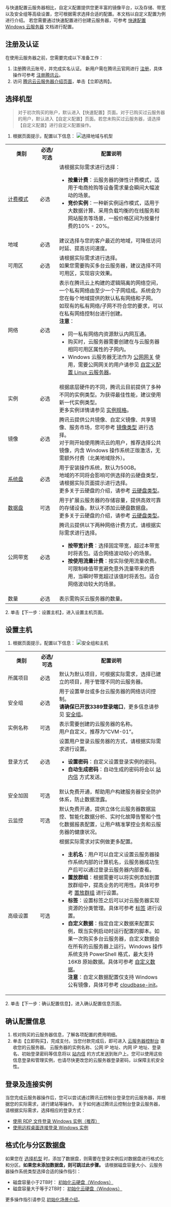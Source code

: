 与快速配置云服务器相比，自定义配置提供您更丰富的镜像平台，以及存储、带宽以及安全组等高级设置，您可根据需求选择合适的配置。本文档以自定义配置为例进行介绍。
若您需要通过快速配置进行创建云服务器，可参考 [快速配置 Windows 云服务器](https://intl.cloud.tencent.com/document/product/213/2764) 文档进行配置。

## 注册及认证

在使用云服务器之前，您需要完成以下准备工作：
1. 注册腾讯云账号，并完成实名认证。
新用户需在腾讯云官网进行 [注册](https://intl.cloud.tencent.com/register?s_url=https%3A%2F%2Fcloud.tencent.com%2F)，具体操作可参考 [注册腾讯云](https://intl.cloud.tencent.com/document/product/378/17985)。
2. 访问 [腾讯云云服务器介绍页面](https://intl.cloud.tencent.com/product/cvm)，单击【立即选购】。

<span id="SelectType"></span>
## 选择机型
> 对于初次购买的账户，默认进入【快速配置】页面。对于已购买过云服务器的用户，默认进入【自定义配置】页面。若您未购买过云服务器，请选择【自定义配置】进行自定义配置操作。
>
1. 根据页面提示，配置以下信息：
![选择地域与机型](https://main.qcloudimg.com/raw/b938841b6d7973659a34a76e143eb6e9.png)
<table>
<tr><th style="width: 20%">类别</th><th style="width: 12%">必选/可选</th><th>配置说明</th></tr>
<tr><td><a href="https://intl.cloud.tencent.com/document/product/213/2180">计费模式</a></td><td>必选</td><td>请根据实际需求进行选择：<ul><li><b>按量计费</b>：云服务器的弹性计费模式，适用于电商抢购等设备需求量会瞬间大幅波动的场景。</li><li><b>竞价实例</b>：一种新实例运作模式，适用于大数据计算、采用负载均衡的在线服务和网站服务等场景，一般价格区间为按量付费的10% - 20%。</li></ul></td></tr>
<tr><td>地域</td><td>必选</td><td>建议选择与您的客户最近的地域，可降低访问时延、提高访问速度。</td></tr>
<tr><td>可用区</td><td>必选</td><td>请根据实际需求进行选择。</br>如果您需要购买多台云服务器，建议选择不同可用区，实现容灾效果。</td></tr>
<tr><td>网络</td><td>必选</td><td>表示在腾讯云上构建的逻辑隔离的网络空间，一个私有网络由至少一个子网组成。系统会为您在每个地域提供的默认私有网络和子网。</br>
如现有的私有网络/子网不符合您的要求，可以在私有网络控制台进行创建。</br><b>注意</b>：<ul><li>同一私有网络内资源默认内网互通。</li><li>购买时，云服务器需要创建在与云服务器相同可用区属性的子网内。</li><li>Windows 云服务器无法作为 <a href="https://cloud.tencent.com/document/product/215/20078">公网网关</a> 使用，需要公网网关的用户请参见 <a href="https://intl.cloud.tencent.com/document/product/213/10517">自定义配置 Linux 云服务器</a>。</li></ul></td></tr>
<tr><td>实例</td><td>必选</td><td>根据底层硬件的不同，腾讯云目前提供了多种不同的实例类型。为获得最佳性能，建议使用新一代实例类型。</br>更多实例详情请参见 <a href="https://intl.cloud.tencent.com/document/product/213/11518">实例规格</a>。</td></tr>
<tr><td>镜像</td><td>必选</td><td>腾讯云提供公共镜像、自定义镜像、共享镜像、服务市场，您可参考 <a href="https://intl.cloud.tencent.com/document/product/213/4941">镜像类型</a> 进行选择。</br>对于刚开始使用腾讯云的用户，推荐选择公共镜像，内含 Windows 操作系统正版激活，无需额外付费（北美地域除外）。 </td></tr>
<tr><td><a href="https://intl.cloud.tencent.com/document/product/362/31636">系统盘</a></td><td>必选</td><td>用于安装操作系统，默认为50GB。</br>地域的不同将会影响可供选择的云硬盘类型，请根据实际页面提示进行选择。</br>更多关于云硬盘的介绍，请参考 <a href="https://intl.cloud.tencent.com/document/product/362/31636">云硬盘类型</a>。</td></tr>
<tr><td><a href="https://intl.cloud.tencent.com/document/product/362/31636">数据盘</a></td><td>可选</td><td>用于扩展云服务器的存储容量，提供高效可靠的存储设备。默认不添加云硬盘数据盘。</br>更多关于云硬盘的介绍，请参考 <a href="https://intl.cloud.tencent.com/document/product/362/31636">云硬盘类型</a>。</td></tr>
<tr><td>公网带宽</td><td>必选</td><td>腾讯云提供以下两种网络计费方式，请根据实际需求进行选择。<ul><li><b>按带宽计费</b>：选择固定带宽，超过本带宽时将丢包。适合网络波动较小的场景。</li><li><b>按使用流量计费</b>：按实际使用流量收费。可限制峰值带宽避免意外流量带来的费用，当瞬时带宽超过该值时将丢包。适合网络波动较大的场景。</li></ul></td></tr>
<tr><td>数量</td><td>必选</td><td>表示需购买云服务器的数量。</td></tr>  
</table>
2. 单击【下一步：设置主机】，进入设置主机页面。

## 设置主机
1. 根据页面提示，配置以下信息：
![安全组和主机](https://main.qcloudimg.com/raw/240b3421c6a40829b3de4043941301a0.png)
<table>
<tr><th style="width: 20%">类别</th><th style="width: 12%">必选/可选</th><th>配置说明</th></tr>
<tr><td>所属项目</td><td>必选</td><td>默认为默认项目，可根据实际需求，选择已建立的项目，用于管理不同的云服务器。</td></tr>
<tr><td>安全组</td><td>必选</td><td>用于设置单台或多台云服务器的网络访问控制。</br><b>请确保已开放3389登录端口</b>，更多信息请参见 <a href="https://cloud.tencent.com/document/product/213/12452">安全组</a>。</td></tr>
<tr><td>实例名称</td><td>可选</td><td>表示需要创建的云服务器的名称。</br>用户自定义，推荐为“CVM-01”。</td></tr>
<tr><td>登录方式</td><td>必选</td><td>设置用户登录云服务器的方式，请根据实际需求进行设置。<ul><li><b>设置密码</b>：自定义设置登录实例的密码。</li><li><b>自动生成密码</b>：自动生成的密码将会以 <a href="https://console.cloud.tencent.com/message">站内信</a> 方式发送。</li></ul></td></tr>
<tr><td>安全加固</td><td>可选</td><td>默认免费开通，帮助用户构建服务器安全防护体系，防止数据泄露。</td></tr>
<tr><td>云监控</td><td>可选</td><td>默认免费开通，提供立体化云服务器数据监控、智能化数据分析、实时化故障告警和个性化数据报表配置，让用户精准掌控业务和云服务器的健康状况。</td></tr>
<tr><td>高级设置</td><td>可选</td><td>根据实际需求对实例做更多配置。<ul><li><b>主机名</b>：用户可以自定义设置云服务器操作系统内部的计算机名，云服务器成功生产后可以通过登录云服务器内部查看。</li><li><b>置放群组</b>：根据需要可以将实例添加到置放群组中，提高业务的可用性。具体可参考 <a href="https://cloud.tencent.com/document/product/213/15486">置放群组</a> 进行设置。</li><li><b>标签</b>：设置标签之后可以对云服务器实现资源的分类管理。具体可参考 <a href="https://cloud.tencent.com/document/product/213/19548">标签</a> 进行设置。</li><li><b>自定义数据</b>：指定自定义数据来配置实例，既当实例启动时运行配置的脚本。如果一次购买多台云服务器，自定义数据会在所有的云服务器上运行。Windows 操作系统支持 PowerShell 格式，最大支持 16KB 原始数据。具体可参考 <a href="https://cloud.tencent.com/document/product/213/17525">自定义数据</a>。</br><b>注意</b>：自定义数据配置仅支持 Windows 公有镜像，具体可参考 <a href="https://cloud.tencent.com/document/product/213/19670#cloudbase-init">cloudbase-init</a>。</li></ul></td></tr>
</table>
2. 单击【下一步：确认配置信息】，进入确认配置信息页面。

## 确认配置信息

1. 核对购买的云服务器信息，了解各项配置的费用明细。
2. 单击【立即购买】，完成支付。当您付款完成后，即可进入 [云服务器控制台](https://console.cloud.tencent.com/cvm) 查收您的云服务器。
云服务器的实例名称、公网 IP 地址、内网 IP 地址、登录名、初始登录密码等信息将以 [站内信](https://console.cloud.tencent.com/message) 的方式发送到账户上。您可以使用这些信息登录和管理实例，也请尽快更改您的云服务器登录密码，以保障主机安全性。

## 登录及连接实例

当您完成云服务器操作后，您可以尝试通过腾讯云控制台登录您的云服务器，并根据您的实际需求，进行建站等操作。
关于如何通过腾讯云控制台登录云服务器，请根据实际需求，选择相应的登录方式：
- [使用 RDP 文件登录 Windows 实例（推荐）](https://intl.cloud.tencent.com/document/product/213/5435)
- [使用远程桌面连接登录 Windows 实例](https://cloud.tencent.com/document/product/213/35703)

## 格式化与分区数据盘

如果您在 [选择机型](#SelectType) 时，添加了数据盘，则需要在登录实例后对数据盘进行格式化和分区。**如果您未添加数据盘，则可跳过此步骤。**
请根据磁盘容量大小、云服务器操作系统类型选择合适的操作指引：
- 磁盘容量小于2TB时：
[初始化云硬盘（Windows）](https://intl.cloud.tencent.com/document/product/362/6734)
- 磁盘容量大于等于2TB时：
[初始化云硬盘（Windows）](https://intl.cloud.tencent.com/document/product/362/6735)

更多操作指引请参见 [初始化场景介绍](https://intl.cloud.tencent.com/document/product/362/31596)。
